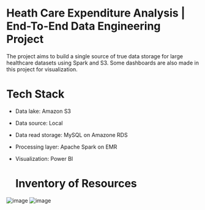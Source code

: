 # Heath Care Expenditure Analysis | End-To-End Data Engineering Project

The project aims to build a single source of true data storage for large healthcare datasets using Spark and S3. Some dashboards are also made in this project for visualization.

# Tech Stack
* Data lake: Amazon S3
* Data source: Local
* Data read storage: MySQL on Amazone RDS
* Processing layer: Apache Spark on EMR
* Visualization: Power BI

  # Inventory of Resources
  
![image](https://github.com/Lbisen-max/HealthcareAnalyticsETL/assets/79071673/1be1449e-5969-4a3f-90a1-7cca04208633)
![image](https://github.com/Lbisen-max/HealthcareAnalyticsETL/assets/79071673/21a73cf7-ac44-4114-b772-ee1d883885f0)
